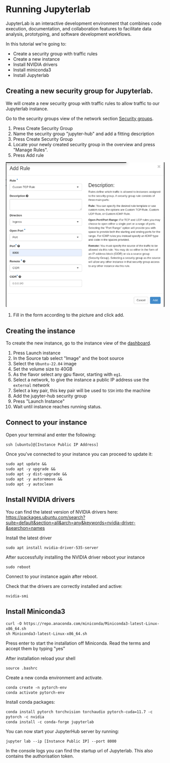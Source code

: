 # Running Jupyterlab

JupyterLab is an interactive development environment that combines code execution, documentation, and collaboration features to facilitate data analysis, prototyping, and software development workflows.

In this tutorial we're going to: 
 - Create a security group with traffic rules
 - Create a new instance
 - Install NVIDIA drivers
 - Install miniconda3
 - Install Jupyterlab

## Creating a new security group for Jupyterlab. 

We will create a new security group with traffic rules to allow traffic to our Jupyterlab instance. 

Go to the security groups view of the network section [Security groups](https://create.leaf.cloud/project/security_groups/).

1. Press Create Security Group
1. Name the security group "jupyter-hub" and add a fitting description
1. Press Create Security Group
1. Locate your newly created security group in the overview and press "Manage Rules".
1. Press Add rule

![securitygroup-rule-jupiter](../images/securitygroup-rule-jupiter.png)

1. Fill in the form according to the picture and click add.

## Creating the instance

To create the new instance, go to the instance view of the [dashboard](https://create.leaf.cloud/project/instances/).

1. Press Launch instance
1. In the Source tab select "Image" and the boot source
1. Select the `Ubuntu-22.04` image
1. Set the volume size to 40GB
1. As the flavor select any gpu flavor, starting with `eg1`.
1. Select a network, to give the instance a public IP address use the `external` network
1. Select a key pair, this key pair will be used to `SSH` into the machine
1. Add the jupyter-hub security group
1. Press "Launch Instance"
1. Wait until instance reaches running status.

## Connect to your instance

Open your terminal and enter the following:

``` shell
ssh [ubuntu]@[Instance Public IP Address]
```

Once you've connected to your instance you can proceed to update it:

    sudo apt update &&
    sudo apt -y upgrade &&
    sudo apt -y dist-upgrade &&
    sudo apt -y autoremove &&
    sudo apt -y autoclean


## Install NVIDIA drivers

You can find the latest version of NVIDIA drivers here:
https://packages.ubuntu.com/search?suite=default&section=all&arch=any&keywords=nvidia-driver-&searchon=names

Install the latest driver

``` shell
sudo apt install nvidia-driver-535-server

```

After successfully installing the NVIDIA driver reboot your instance

``` shell
sudo reboot
```

Connect to your instance again after reboot. 

Check that the drivers are correctly installed and active:

``` shell
nvidia-smi
```

## Install Miniconda3

``` shell
curl -O https://repo.anaconda.com/miniconda/Miniconda3-latest-Linux-x86_64.sh
sh Miniconda3-latest-Linux-x86_64.sh
```

Press enter to start the installation off Miniconda. 
Read the terms and accept them by typing "yes" 

After installation reload your shell

``` shell
source .bashrc
```

Create a new conda environment and activate.

``` shell
conda create -n pytorch-env
conda activate pytorch-env
```

Install conda packages:

``` shell
conda install pytorch torchvision torchaudio pytorch-cuda=11.7 -c pytorch -c nvidia
conda install -c conda-forge jupyterlab
```

You can now start your JupyterHub server by running:

``` shell
jupyter lab --ip [Instance Public IP] --port 8000
```

In the console logs you can find the startup url of Jupyterlab.
This also contains the authorisation token.